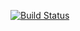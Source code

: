 

[![Build Status](https://travis-ci.com/Sibonisiwe/greetings-webapp.svg?branch=master)](https://travis-ci.com/Sibonisiwe/greetings-webapp)